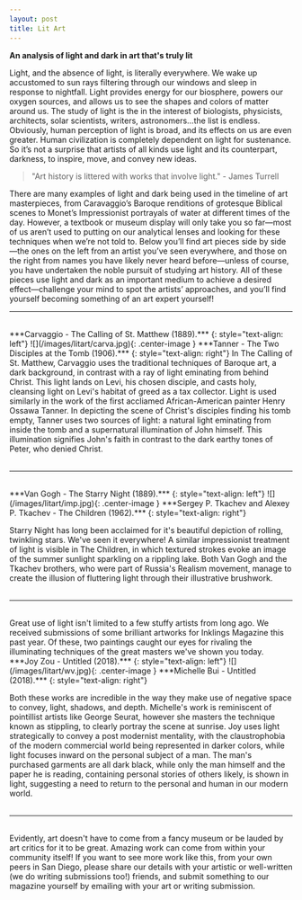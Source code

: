 ```yaml
---
layout: post
title: Lit Art
---
```


<h4 style="margin: 0; padding: 0;"> An analysis of light and dark in art that's truly lit <i class="em em-bulb"></i> </h4>

Light, and the absence of light, is literally everywhere. We wake up accustomed to sun rays filtering through our windows and sleep in response to nightfall. Light provides energy for our biosphere, powers our oxygen sources, and allows us to see the shapes and colors of matter around us. The study of light is the in the interest of biologists, physicists, architects, solar scientists, writers, astronomers…the list is endless. Obviously, human perception of light is broad, and its effects on us are even greater. Human civilization is completely dependent on light for sustenance. So it’s not a surprise that artists of all kinds use light and its counterpart, darkness, to inspire, move, and convey new ideas.

> "Art history is littered with works that involve light."
> \- James Turrell

There are many examples of light and dark being used in the timeline of art masterpieces, from Caravaggio’s Baroque renditions of grotesque Biblical scenes to Monet’s Impressionist portrayals of water at different times of the day. However, a textbook or museum display will only take you so far—most of us aren’t used to putting on our analytical lenses and looking for these techniques when we’re not told to. Below you’ll find art pieces side by side—the ones on the left from an artist you’ve seen everywhere, and those on the right from names you have likely never heard before—unless of course, you have undertaken the noble pursuit of studying art history. All of these pieces use light and dark as an important medium to achieve a desired effect—challenge your mind to spot the artists’ approaches, and you’ll find yourself becoming something of an art expert yourself! 

---------------

<br>
***Carvaggio - The Calling of St. Matthew (1889).***  
{: style="text-align: left"}
![](/images/litart/carva.jpg){: .center-image }
***Tanner - The Two Disciples at the Tomb (1906).***  
{: style="text-align: right"}
In The Calling of St. Matthew, Carvaggio uses the traditional techniques of Baroque art, a dark background, in contrast with a ray of light eminating from behind Christ. This light lands on Levi, his chosen disciple, and casts holy, cleansing light on Levi's habitat of greed as a tax collector. Light is used similarly in the work of the first accliamed African-American painter Henry Ossawa Tanner. In depicting the scene of Christ's disciples finding his tomb empty, Tanner uses two sources of light: a natural light eminating from inside the tomb and a supernatural illumination of John himself. This illumination signifies John's faith in contrast to the dark earthy tones of Peter, who denied Christ.
<br><br>

---------------

<br>
***Van Gogh - The Starry Night (1889).***  
{: style="text-align: left"}
![](/images/litart/imp.jpg){: .center-image }
***Sergey P. Tkachev and Alexey P. Tkachev - The Children (1962).***
{: style="text-align: right"}

 Starry Night has long been acclaimed for it's beautiful depiction of rolling, twinkling stars. We've seen it everywhere! A similar impressionist treatment of light is visible in The Children, in which textured strokes evoke an image of the summer sunlight sparkling on a rippling lake. Both Van Gogh and the Tkachev brothers, who were part of Russia's Realism movement, manage to create the illusion of fluttering light through their illustrative brushwork.
<br><br>

---------------

<br>
Great use of light isn't limited to a few stuffy artists from long ago. We received submissions of some brilliant artworks for Inklings Magazine this past year. Of these, two paintings caught our eyes for rivaling the illuminating techniques of the great masters we've shown you today.

<br>
***Joy Zou - Untitled (2018).***  
{: style="text-align: left"}
![](/images/litart/wv.jpg){: .center-image }
***Michelle Bui - Untitled (2018).***
{: style="text-align: right"}

Both these works are incredible in the way they make use of negative space to convey, light, shadows, and depth. Michelle's work is reminiscent of pointillist artists like George Seurat, however she masters the technique known as stippling, to clearly portray the scene at sunrise.
Joy uses light strategically to convey a post modernist mentality, with the claustrophobia of the modern commercial world being represented in darker colors, while light focuses inward on the personal subject of a man. The man's purchased garments are all dark black, while only the man himself and the paper he is reading, containing personal stories of others likely, is shown in light, suggesting a need to return to the personal and human in our modern world.
<br><br>

---------------

<br>
Evidently, art doesn't have to come from a fancy museum or be lauded by art critics for it to be great. Amazing work can come from within your community itself! If you want to see more work like this, from your own peers in San Diego, please share our details with your artistic or well-written (we do writing submissions too!) friends, and submit something to our magazine yourself by emailing <wvinklingsmag@gmail.com> with your art or writing submission.
